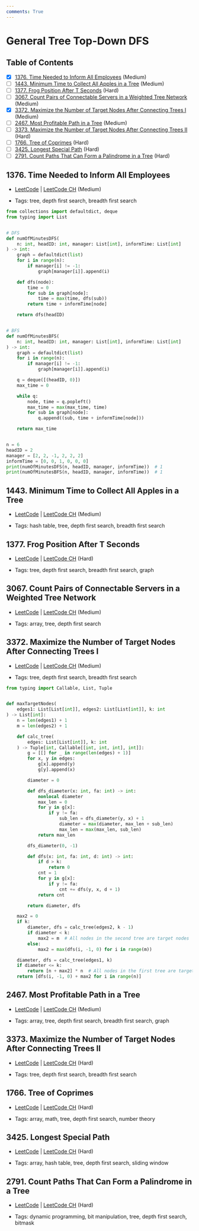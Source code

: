 ```yaml
---
comments: True
---
```


# General Tree Top-Down DFS

## Table of Contents

- [x] [1376. Time Needed to Inform All Employees](https://leetcode.cn/problems/time-needed-to-inform-all-employees/) (Medium)
- [ ] [1443. Minimum Time to Collect All Apples in a Tree](https://leetcode.cn/problems/minimum-time-to-collect-all-apples-in-a-tree/) (Medium)
- [ ] [1377. Frog Position After T Seconds](https://leetcode.cn/problems/frog-position-after-t-seconds/) (Hard)
- [ ] [3067. Count Pairs of Connectable Servers in a Weighted Tree Network](https://leetcode.cn/problems/count-pairs-of-connectable-servers-in-a-weighted-tree-network/) (Medium)
- [x] [3372. Maximize the Number of Target Nodes After Connecting Trees I](https://leetcode.cn/problems/maximize-the-number-of-target-nodes-after-connecting-trees-i/) (Medium)
- [ ] [2467. Most Profitable Path in a Tree](https://leetcode.cn/problems/most-profitable-path-in-a-tree/) (Medium)
- [ ] [3373. Maximize the Number of Target Nodes After Connecting Trees II](https://leetcode.cn/problems/maximize-the-number-of-target-nodes-after-connecting-trees-ii/) (Hard)
- [ ] [1766. Tree of Coprimes](https://leetcode.cn/problems/tree-of-coprimes/) (Hard)
- [ ] [3425. Longest Special Path](https://leetcode.cn/problems/longest-special-path/) (Hard)
- [ ] [2791. Count Paths That Can Form a Palindrome in a Tree](https://leetcode.cn/problems/count-paths-that-can-form-a-palindrome-in-a-tree/) (Hard)

## 1376. Time Needed to Inform All Employees

-   [LeetCode](https://leetcode.com/problems/time-needed-to-inform-all-employees/) | [LeetCode CH](https://leetcode.cn/problems/time-needed-to-inform-all-employees/) (Medium)

-   Tags: tree, depth first search, breadth first search
```python title="1376. Time Needed to Inform All Employees - Python Solution"
from collections import defaultdict, deque
from typing import List


# DFS
def numOfMinutesDFS(
    n: int, headID: int, manager: List[int], informTime: List[int]
) -> int:
    graph = defaultdict(list)
    for i in range(n):
        if manager[i] != -1:
            graph[manager[i]].append(i)

    def dfs(node):
        time = 0
        for sub in graph[node]:
            time = max(time, dfs(sub))
        return time + informTime[node]

    return dfs(headID)


# BFS
def numOfMinutesBFS(
    n: int, headID: int, manager: List[int], informTime: List[int]
) -> int:
    graph = defaultdict(list)
    for i in range(n):
        if manager[i] != -1:
            graph[manager[i]].append(i)

    q = deque([(headID, 0)])
    max_time = 0

    while q:
        node, time = q.popleft()
        max_time = max(max_time, time)
        for sub in graph[node]:
            q.append((sub, time + informTime[node]))

    return max_time


n = 6
headID = 2
manager = [2, 2, -1, 2, 2, 2]
informTime = [0, 0, 1, 0, 0, 0]
print(numOfMinutesDFS(n, headID, manager, informTime))  # 1
print(numOfMinutesBFS(n, headID, manager, informTime))  # 1

```

## 1443. Minimum Time to Collect All Apples in a Tree

-   [LeetCode](https://leetcode.com/problems/minimum-time-to-collect-all-apples-in-a-tree/) | [LeetCode CH](https://leetcode.cn/problems/minimum-time-to-collect-all-apples-in-a-tree/) (Medium)

-   Tags: hash table, tree, depth first search, breadth first search
## 1377. Frog Position After T Seconds

-   [LeetCode](https://leetcode.com/problems/frog-position-after-t-seconds/) | [LeetCode CH](https://leetcode.cn/problems/frog-position-after-t-seconds/) (Hard)

-   Tags: tree, depth first search, breadth first search, graph
## 3067. Count Pairs of Connectable Servers in a Weighted Tree Network

-   [LeetCode](https://leetcode.com/problems/count-pairs-of-connectable-servers-in-a-weighted-tree-network/) | [LeetCode CH](https://leetcode.cn/problems/count-pairs-of-connectable-servers-in-a-weighted-tree-network/) (Medium)

-   Tags: array, tree, depth first search
## 3372. Maximize the Number of Target Nodes After Connecting Trees I

-   [LeetCode](https://leetcode.com/problems/maximize-the-number-of-target-nodes-after-connecting-trees-i/) | [LeetCode CH](https://leetcode.cn/problems/maximize-the-number-of-target-nodes-after-connecting-trees-i/) (Medium)

-   Tags: tree, depth first search, breadth first search
```python title="3372. Maximize the Number of Target Nodes After Connecting Trees I - Python Solution"
from typing import Callable, List, Tuple


def maxTargetNodes(
    edges1: List[List[int]], edges2: List[List[int]], k: int
) -> List[int]:
    n = len(edges1) + 1
    m = len(edges2) + 1

    def calc_tree(
        edges: List[List[int]], k: int
    ) -> Tuple[int, Callable[[int, int, int], int]]:
        g = [[] for _ in range(len(edges) + 1)]
        for x, y in edges:
            g[x].append(y)
            g[y].append(x)

        diameter = 0

        def dfs_diameter(x: int, fa: int) -> int:
            nonlocal diameter
            max_len = 0
            for y in g[x]:
                if y != fa:
                    sub_len = dfs_diameter(y, x) + 1
                    diameter = max(diameter, max_len + sub_len)
                    max_len = max(max_len, sub_len)
            return max_len

        dfs_diameter(0, -1)

        def dfs(x: int, fa: int, d: int) -> int:
            if d > k:
                return 0
            cnt = 1
            for y in g[x]:
                if y != fa:
                    cnt += dfs(y, x, d + 1)
            return cnt

        return diameter, dfs

    max2 = 0
    if k:
        diameter, dfs = calc_tree(edges2, k - 1)
        if diameter < k:
            max2 = m  # All nodes in the second tree are target nodes
        else:
            max2 = max(dfs(i, -1, 0) for i in range(m))

    diameter, dfs = calc_tree(edges1, k)
    if diameter <= k:
        return [n + max2] * n  # All nodes in the first tree are target nodes
    return [dfs(i, -1, 0) + max2 for i in range(n)]

```

## 2467. Most Profitable Path in a Tree

-   [LeetCode](https://leetcode.com/problems/most-profitable-path-in-a-tree/) | [LeetCode CH](https://leetcode.cn/problems/most-profitable-path-in-a-tree/) (Medium)

-   Tags: array, tree, depth first search, breadth first search, graph
## 3373. Maximize the Number of Target Nodes After Connecting Trees II

-   [LeetCode](https://leetcode.com/problems/maximize-the-number-of-target-nodes-after-connecting-trees-ii/) | [LeetCode CH](https://leetcode.cn/problems/maximize-the-number-of-target-nodes-after-connecting-trees-ii/) (Hard)

-   Tags: tree, depth first search, breadth first search
## 1766. Tree of Coprimes

-   [LeetCode](https://leetcode.com/problems/tree-of-coprimes/) | [LeetCode CH](https://leetcode.cn/problems/tree-of-coprimes/) (Hard)

-   Tags: array, math, tree, depth first search, number theory
## 3425. Longest Special Path

-   [LeetCode](https://leetcode.com/problems/longest-special-path/) | [LeetCode CH](https://leetcode.cn/problems/longest-special-path/) (Hard)

-   Tags: array, hash table, tree, depth first search, sliding window
## 2791. Count Paths That Can Form a Palindrome in a Tree

-   [LeetCode](https://leetcode.com/problems/count-paths-that-can-form-a-palindrome-in-a-tree/) | [LeetCode CH](https://leetcode.cn/problems/count-paths-that-can-form-a-palindrome-in-a-tree/) (Hard)

-   Tags: dynamic programming, bit manipulation, tree, depth first search, bitmask
